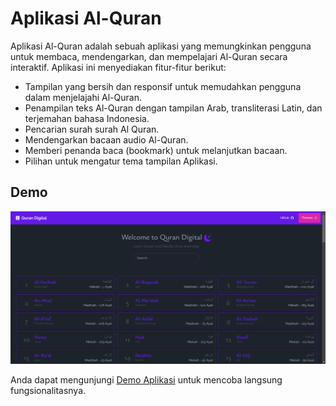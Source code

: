 # Aplikasi Al-Quran

Aplikasi Al-Quran adalah sebuah aplikasi yang memungkinkan pengguna untuk membaca, mendengarkan, dan mempelajari Al-Quran secara interaktif. Aplikasi ini menyediakan fitur-fitur berikut:

- Tampilan yang bersih dan responsif untuk memudahkan pengguna dalam menjelajahi Al-Quran.
- Penampilan teks Al-Quran dengan tampilan Arab, transliterasi Latin, dan terjemahan bahasa Indonesia.
- Pencarian surah surah Al Quran.
- Mendengarkan bacaan audio Al-Quran.
- Memberi penanda baca (bookmark) untuk melanjutkan bacaan.
- Pilihan untuk mengatur tema tampilan Aplikasi.

## Demo

![home page](/public/home.png)

Anda dapat mengunjungi [Demo Aplikasi](https://quran-digital-ochre.vercel.app/) untuk mencoba langsung fungsionalitasnya.
